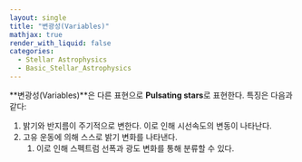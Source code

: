```yaml
---
layout: single
title: "변광성(Variables)"
mathjax: true
render_with_liquid: false
categories:
  - Stellar Astrophysics
  - Basic_Stellar_Astrophysics
---  
```


**변광성(Variables)**은 다른 표현으로 **Pulsating stars**로 표현한다. 특징은 다음과 같다:
<br>
1. 밝기와 반지름이 주기적으로 변한다. 이로 인해 시선속도의 변동이 나타난다.
2. 고유 운동에 의해 스스로 밝기 변화를 나타낸다. 
    1. 이로 인해 스펙트럼 선폭과 광도 변화를 통해 분류할 수 있다. 